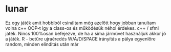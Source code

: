 # lunar

Ez egy játék amit hobbiból csináltam még azelőtt hogy jobban tanultam volna c++ OOP-t igy a class-os és működésük néhol érdekes.
c++ / sfml játék. Nincs 100%osan befejezve, de ha a sima járművet használjuk akkor jó a játék.
R - betűre ujraéredés
W/A/D/SPACE irányítás
a pálya egyenlőre random, minden elinditás után már
